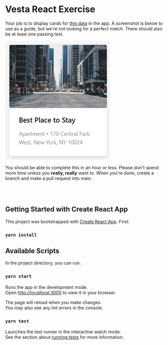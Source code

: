 # Vesta React Exercise

Your job is to display cards for [this data](src/data.json) in the app. A screenshot is below to use as a guide, but we're not looking for a perfect match. There should also be at least one passing test.

![](screenshot.png)

You should be able to complete this in an hour or less. Please don't spend more time unless you **really, really** want to. When you're done, create a branch and make a pull request into main.

\
&nbsp;

## Getting Started with Create React App

This project was bootstrapped with [Create React App](https://github.com/facebook/create-react-app). First:

### `yarn install`

## Available Scripts

In the project directory, you can run:

### `yarn start`

Runs the app in the development mode.\
Open [http://localhost:3000](http://localhost:3000) to view it in your browser.

The page will reload when you make changes.\
You may also see any lint errors in the console.

### `yarn test`

Launches the test runner in the interactive watch mode.\
See the section about [running tests](https://facebook.github.io/create-react-app/docs/running-tests) for more information.
